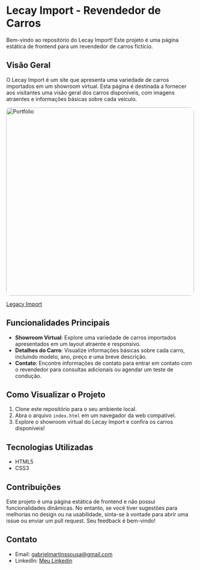 # Lecay Import - Revendedor de Carros

Bem-vindo ao repositório do Lecay Import! Este projeto é uma página estática de frontend para um revendedor de carros fictício.

## Visão Geral

O Lecay Import é um site que apresenta uma variedade de carros importados em um showroom virtual. Esta página é destinada a fornecer aos visitantes uma visão geral dos carros disponíveis, com imagens atraentes e informações básicas sobre cada veículo.

<img src="https://s1.ezgif.com/tmp/ezgif-1-b7351c2ae4.gif" alt="Portfólio" width="500" heigh='400' style="border-radius: 10px;">

[Legacy Import](https://vaconer.github.io/Cars/)

## Funcionalidades Principais

- **Showroom Virtual**: Explore uma variedade de carros importados apresentados em um layout atraente e responsivo.
- **Detalhes do Carro**: Visualize informações básicas sobre cada carro, incluindo modelo, ano, preço e uma breve descrição.
- **Contato**: Encontre informações de contato para entrar em contato com o revendedor para consultas adicionais ou agendar um teste de condução.

## Como Visualizar o Projeto

1. Clone este repositório para o seu ambiente local.
2. Abra o arquivo `index.html` em um navegador da web compatível.
3. Explore o showroom virtual do Lecay Import e confira os carros disponíveis!

## Tecnologias Utilizadas

- HTML5
- CSS3

## Contribuições

Este projeto é uma página estática de frontend e não possui funcionalidades dinâmicas. No entanto, se você tiver sugestões para melhorias no design ou na usabilidade, sinta-se à vontade para abrir uma issue ou enviar um pull request. Seu feedback é bem-vindo!

## Contato

- Email: gabrielmartinssousa@gmail.com
- LinkedIn: [Meu Linkedin](https://www.linkedin.com/in/gabriel-martins-3b76b122a/)
